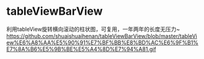 # tableViewBarView
利用tableView旋转横向滚动的柱状图，可复用，一年两年的长度无压力~
https://github.com/shuaishuaihenan/tableViewBarView/blob/master/tableView%E6%A8%AA%E5%90%91%E7%BF%BB%E8%BD%AC%E6%9F%B1%E7%8A%B6%E5%9B%BE%E5%A4%8D%E7%94%A81.gif
